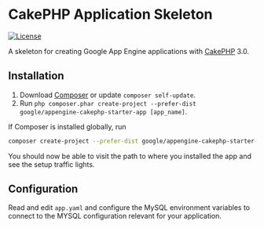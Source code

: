 # CakePHP Application Skeleton

<!--
TODO(slangley): Setup
[![Build Status](https://api.travis-ci.org/cakephp/app.png)](https://travis-ci.org/cakephp/app)
-->
[![License](https://poser.pugx.org/cakephp/app/license.svg)](https://packagist.org/packages/cakephp/app)

A skeleton for creating Google App Engine applications with [CakePHP](http://cakephp.org) 3.0.

## Installation

1. Download [Composer](http://getcomposer.org/doc/00-intro.md) or update `composer self-update`.
2. Run `php composer.phar create-project --prefer-dist google/appengine-cakephp-starter-app [app_name]`.

If Composer is installed globally, run
```bash
composer create-project --prefer-dist google/appengine-cakephp-starter-app [app_name]
```

You should now be able to visit the path to where you installed the app and see
the setup traffic lights.

## Configuration

Read and edit `app.yaml` and configure the MySQL environment variables to connect to the MYSQL
configuration relevant for your application.
